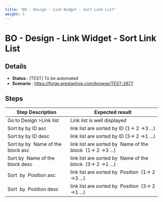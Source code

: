 ```yaml
---
title: "BO - Design - Link Widget - Sort Link List"
weight: 5
---
```


# BO - Design - Link Widget - Sort Link List
## Details
* **Status** : [TEST] To be automated
* **Scenario** : https://forge.prestashop.com/browse/TEST-2877

## Steps
| Step Description | Expected result |
| ----- | ----- |
| Go to Design >Link list | Link list is well displayed |
| Sort by by ID asc | link list are sorted by ID (1-> 2 ->3 ...) |
| Sort by by ID desc | link list are sorted by ID (3-> 2 ->1 ...) |
| Sort by by  Name of the block asc | link list are sorted by  Name of the block  (1-> 2 ->3 ...) |
| Sort by  Name of the block desc | link list are sorted by  Name of the block  (3-> 2 ->1 ...) |
| Sort  by  Position asc | link list are sorted by  Position  (1-> 2 ->3 ...) |
| Sort  by  Position desc | link list are sorted by  Position  (3-> 2 ->1 ...) |